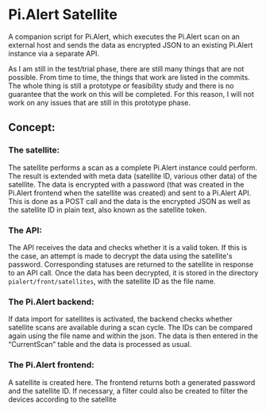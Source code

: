 # Pi.Alert Satellite
A companion script for Pi.Alert, which executes the Pi.Alert scan on an external host and sends the data as encrypted JSON to an existing Pi.Alert instance via a separate API.

As I am still in the test/trial phase, there are still many things that are not possible. From time to time, the things that work are listed in the commits. 
The whole thing is still a prototype or feasibility study and there is no guarantee that the work on this will be completed. For this reason, I will not work on any issues that are still in this prototype phase.

## Concept:

### The satellite:
The satellite performs a scan as a complete Pi.Alert instance could perform. The result is extended with meta data (satellite ID, various other data) of the satellite. The data is encrypted with a password (that was created in the Pi.Alert frontend when the satellite was created) and sent to a Pi.Alert API. This is done as a POST call and the data is the encrypted JSON as well as the satellite ID in plain text, also known as the satellite token.

### The API:
The API receives the data and checks whether it is a valid token. If this is the case, an attempt is made to decrypt the data using the satellite's password. Corresponding statuses are returned to the satellite in response to an API call. Once the data has been decrypted, it is stored in the directory `pialert/front/satellites`, with the satellite ID as the file name.

### The Pi.Alert backend:
If data import for satellites is activated, the backend checks whether satellite scans are available during a scan cycle. The IDs can be compared again using the file name and within the json. The data is then entered in the “CurrentScan” table and the data is processed as usual.

### The Pi.Alert frontend:
A satellite is created here. The frontend returns both a generated password and the satellite ID. If necessary, a filter could also be created to filter the devices according to the satellite 

